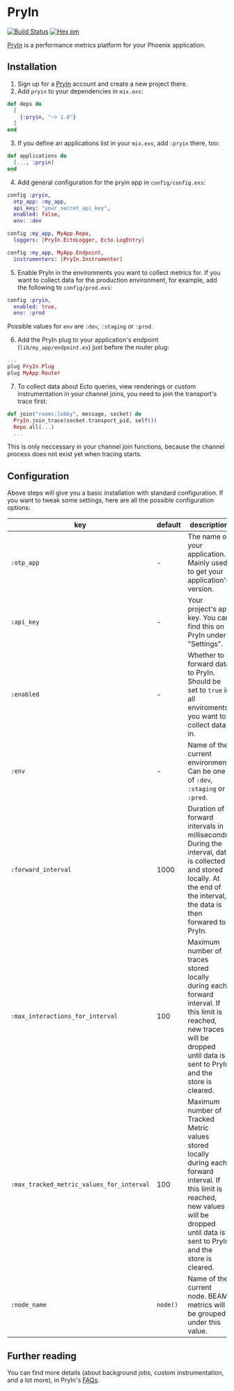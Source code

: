 # PryIn

[![Build Status](https://travis-ci.org/pryin-io/pryin.svg?branch=master)](https://travis-ci.org/pryin-io/pryin)
[![Hex pm](http://img.shields.io/hexpm/v/pryin.svg?style=flat)](https://hex.pm/packages/pryin)

[PryIn](https://pryin.io) is a performance metrics platform for your Phoenix application.

## Installation

  1. Sign up for a [PryIn](https://pryin.io) account and create a new project there.
  2. Add `pryin` to your dependencies in `mix.exs`:

```elixir
def deps do
  [
    {:pryin, "~> 1.0"}
  ]
end
```

  3. If you define an applications list in your `mix.exs`, add `:pryin` there, too:
```elixir
def applications do
  [..., :pryin]
end
```

  4. Add general configuration for the pryin app in `config/config.exs`:

```elixir
config :pryin,
  otp_app: :my_app,
  api_key: "your_secret_api_key",
  enabled: false,
  env: :dev

config :my_app, MyApp.Repo,
  loggers: [PryIn.EctoLogger, Ecto.LogEntry]

config :my_app, MyApp.Endpoint,
  instrumenters: [PryIn.Instrumenter]
```


  5. Enable PryIn in the environments you want to collect metrics for.
    If you want to collect data for the production environment, for example,
    add the following to `config/prod.exs`:

```elixir
config :pryin,
  enabled: true,
  env: :prod
```

  Possible values for `env` are `:dev`, `:staging` or `:prod`.

  6. Add the PryIn plug to your application's endpoint (`lib/my_app/endpoint.ex`) just before the router plug:


```elixir
...
plug PryIn.Plug
plug MyApp.Router
```


  7. To collect data about Ecto queries, view renderings or custom instrumentation in your channel joins,
  you need to join the transport's trace first:
```elixir
def join("rooms:lobby", message, socket) do
  PryIn.join_trace(socket.transport_pid, self())
  Repo.all(...)
  ...
```

This is only neccessary in your channel join functions,
because the channel process does not exist yet when tracing starts.

## Configuration

Above steps will give you a basic installation with standard configuration.
If you want to tweak some settings, here are all the possible configuration options:

| key | default | description |
|-----|---------|-------------|
| `:otp_app` | - | The name of your application. Mainly used to get your application's version. |
| `:api_key` | - | Your project's api key. You can find this on PryIn under "Settings". |
| `:enabled` | - | Whether to forward data to PryIn. Should be set to `true` in all enviroments you want to collect data in. |
| `:env` | - | Name of the current environment. Can be one of `:dev`, `:staging` or `:prod`. |
| `:forward_interval` | 1000 | Duration of forward intervals in milliseconds. During the interval, data is collected and stored locally. At the end of the interval, the data is then forwared to PryIn. |
| `:max_interactions_for_interval` | 100 | Maximum number of traces stored locally during each forward interval. If this limit is reached, new traces will be dropped until data is sent to PryIn and the store is cleared. |
| `:max_tracked_metric_values_for_interval` | 100 | Maximum number of Tracked Metric values stored locally during each forward interval. If this limit is reached, new values will be dropped until data is sent to PryIn and the store is cleared. |
| `:node_name` | `node()` | Name of the current node. BEAM metrics will be grouped under this value. |

## Further reading

You can find more details (about background jobs, custom instrumentation, and a lot more), in PryIn's [FAQs](https://pryin.zendesk.com).

